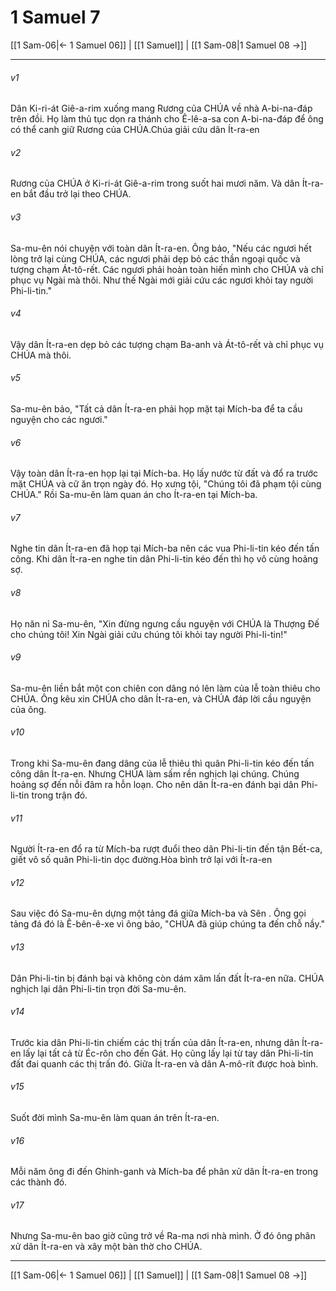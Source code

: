 # 1 Samuel 7

[[1 Sam-06|← 1 Samuel 06]] | [[1 Samuel]] | [[1 Sam-08|1 Samuel 08 →]]
***



###### v1 
Dân Ki-ri-át Giê-a-rim xuống mang Rương của CHÚA về nhà A-bi-na-đáp trên đồi. Họ làm thủ tục dọn ra thánh cho Ê-lê-a-sa con A-bi-na-đáp để ông có thể canh giữ Rương của CHÚA.Chúa giải cứu dân Ít-ra-en 

###### v2 
Rương của CHÚA ở Ki-ri-át Giê-a-rim trong suốt hai mươi năm. Và dân Ít-ra-en bắt đầu trở lại theo CHÚA. 

###### v3 
Sa-mu-ên nói chuyện với toàn dân Ít-ra-en. Ông bảo, "Nếu các ngươi hết lòng trở lại cùng CHÚA, các ngươi phải dẹp bỏ các thần ngoại quốc và tượng chạm Át-tô-rết. Các ngươi phải hoàn toàn hiến mình cho CHÚA và chỉ phục vụ Ngài mà thôi. Như thế Ngài mới giải cứu các ngươi khỏi tay người Phi-li-tin." 

###### v4 
Vậy dân Ít-ra-en dẹp bỏ các tượng chạm Ba-anh và Át-tô-rết và chỉ phục vụ CHÚA mà thôi. 

###### v5 
Sa-mu-ên bảo, "Tất cả dân Ít-ra-en phải họp mặt tại Mích-ba để ta cầu nguyện cho các ngươi." 

###### v6 
Vậy toàn dân Ít-ra-en họp lại tại Mích-ba. Họ lấy nước từ đất và đổ ra trước mặt CHÚA và cữ ăn trọn ngày đó. Họ xưng tội, "Chúng tôi đã phạm tội cùng CHÚA." Rồi Sa-mu-ên làm quan án cho Ít-ra-en tại Mích-ba. 

###### v7 
Nghe tin dân Ít-ra-en đã họp tại Mích-ba nên các vua Phi-li-tin kéo đến tấn công. Khi dân Ít-ra-en nghe tin dân Phi-li-tin kéo đến thì họ vô cùng hoảng sợ. 

###### v8 
Họ năn nỉ Sa-mu-ên, "Xin đừng ngưng cầu nguyện với CHÚA là Thượng Đế cho chúng tôi! Xin Ngài giải cứu chúng tôi khỏi tay người Phi-li-tin!" 

###### v9 
Sa-mu-ên liền bắt một con chiên con dâng nó lên làm của lễ toàn thiêu cho CHÚA. Ông kêu xin CHÚA cho dân Ít-ra-en, và CHÚA đáp lời cầu nguyện của ông. 

###### v10 
Trong khi Sa-mu-ên đang dâng của lễ thiêu thì quân Phi-li-tin kéo đến tấn công dân Ít-ra-en. Nhưng CHÚA làm sấm rền nghịch lại chúng. Chúng hoảng sợ đến nỗi đâm ra hỗn loạn. Cho nên dân Ít-ra-en đánh bại dân Phi-li-tin trong trận đó. 

###### v11 
Người Ít-ra-en đổ ra từ Mích-ba rượt đuổi theo dân Phi-li-tin đến tận Bết-ca, giết vô số quân Phi-li-tin dọc đường.Hòa bình trở lại với Ít-ra-en 

###### v12 
Sau việc đó Sa-mu-ên dựng một tảng đá giữa Mích-ba và Sên . Ông gọi tảng đá đó là Ê-bên-ê-xe vì ông bảo, "CHÚA đã giúp chúng ta đến chỗ nầy." 

###### v13 
Dân Phi-li-tin bị đánh bại và không còn dám xâm lấn đất Ít-ra-en nữa. CHÚA nghịch lại dân Phi-li-tin trọn đời Sa-mu-ên. 

###### v14 
Trước kia dân Phi-li-tin chiếm các thị trấn của dân Ít-ra-en, nhưng dân Ít-ra-en lấy lại tất cả từ Éc-rôn cho đến Gát. Họ cũng lấy lại từ tay dân Phi-li-tin đất đai quanh các thị trấn đó. Giữa Ít-ra-en và dân A-mô-rít được hoà bình. 

###### v15 
Suốt đời mình Sa-mu-ên làm quan án trên Ít-ra-en. 

###### v16 
Mỗi năm ông đi đến Ghinh-ganh và Mích-ba để phân xử dân Ít-ra-en trong các thành đó. 

###### v17 
Nhưng Sa-mu-ên bao giờ cũng trở về Ra-ma nơi nhà mình. Ở đó ông phân xử dân Ít-ra-en và xây một bàn thờ cho CHÚA.

***
[[1 Sam-06|← 1 Samuel 06]] | [[1 Samuel]] | [[1 Sam-08|1 Samuel 08 →]]
